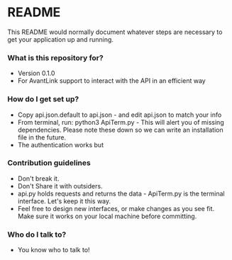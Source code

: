 # README #

This README would normally document whatever steps are necessary to get your application up and running.

### What is this repository for? ###

* Version 0.1.0
* For AvantLink support to interact with the API in an efficient way

### How do I get set up? ###

* Copy api.json.default to api.json - and edit api.json to match your info
* From terminal, run: python3 ApiTerm.py - This will alert you of missing dependencies. Please note these down so we can write an installation file in the future.
* The authentication works but 

### Contribution guidelines ###

* Don't break it. 
* Don't Share it with outsiders.
* api.py holds requests and returns the data - ApiTerm.py is the terminal interface. Let's keep it this way.
* Feel free to design new interfaces, or make changes as you see fit. Make sure it works on your local machine before committing.

### Who do I talk to? ###

* You know who to talk to!
